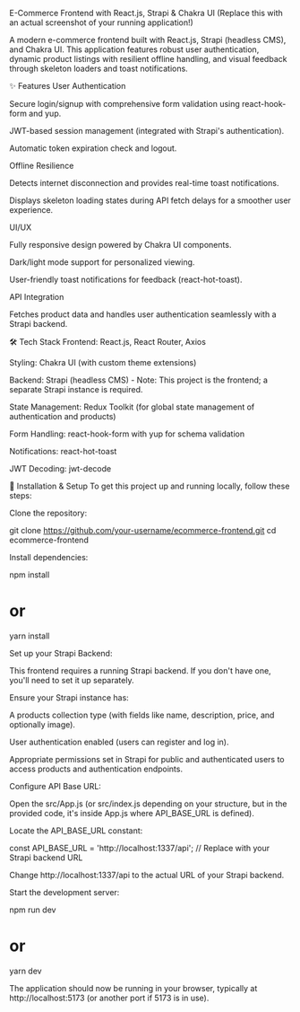 E-Commerce Frontend with React.js, Strapi & Chakra UI
(Replace this with an actual screenshot of your running application!)

A modern e-commerce frontend built with React.js, Strapi (headless CMS), and Chakra UI. This application features robust user authentication, dynamic product listings with resilient offline handling, and visual feedback through skeleton loaders and toast notifications.

✨ Features
User Authentication

Secure login/signup with comprehensive form validation using react-hook-form and yup.

JWT-based session management (integrated with Strapi's authentication).

Automatic token expiration check and logout.

Offline Resilience

Detects internet disconnection and provides real-time toast notifications.

Displays skeleton loading states during API fetch delays for a smoother user experience.

UI/UX

Fully responsive design powered by Chakra UI components.

Dark/light mode support for personalized viewing.

User-friendly toast notifications for feedback (react-hot-toast).

API Integration

Fetches product data and handles user authentication seamlessly with a Strapi backend.

🛠️ Tech Stack
Frontend: React.js, React Router, Axios

Styling: Chakra UI (with custom theme extensions)

Backend: Strapi (headless CMS) - Note: This project is the frontend; a separate Strapi instance is required.

State Management: Redux Toolkit (for global state management of authentication and products)

Form Handling: react-hook-form with yup for schema validation

Notifications: react-hot-toast

JWT Decoding: jwt-decode

🚀 Installation & Setup
To get this project up and running locally, follow these steps:

Clone the repository:

git clone https://github.com/your-username/ecommerce-frontend.git
cd ecommerce-frontend

Install dependencies:

npm install
# or
yarn install

Set up your Strapi Backend:

This frontend requires a running Strapi backend. If you don't have one, you'll need to set it up separately.

Ensure your Strapi instance has:

A products collection type (with fields like name, description, price, and optionally image).

User authentication enabled (users can register and log in).

Appropriate permissions set in Strapi for public and authenticated users to access products and authentication endpoints.

Configure API Base URL:

Open the src/App.js (or src/index.js depending on your structure, but in the provided code, it's inside App.js where API_BASE_URL is defined).

Locate the API_BASE_URL constant:

const API_BASE_URL = 'http://localhost:1337/api'; // Replace with your Strapi backend URL

Change http://localhost:1337/api to the actual URL of your Strapi backend.

Start the development server:

npm run dev
# or
yarn dev

The application should now be running in your browser, typically at http://localhost:5173 (or another port if 5173 is in use).

